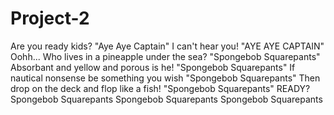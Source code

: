 # Project-2

Are you ready kids? "Aye Aye Captain"
I can't hear you! "AYE AYE CAPTAIN"
Oohh...
Who lives in a pineapple under the sea?
"Spongebob Squarepants"
Absorbant and yellow and porous is he!
"Spongebob Squarepants"
If nautical nonsense be something you wish
"Spongebob Squarepants"
Then drop on the deck and flop like a fish!
"Spongebob Squarepants"
READY?
Spongebob Squarepants
Spongebob Squarepants
Spongebob Squarepants
